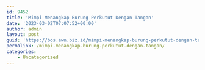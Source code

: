 ```yaml
---
id: 9452
title: 'Mimpi Menangkap Burung Perkutut Dengan Tangan'
date: '2023-03-02T07:07:52+00:00'
author: admin
layout: post
guid: 'https://bos.awn.biz.id/mimpi-menangkap-burung-perkutut-dengan-tangan/'
permalink: /mimpi-menangkap-burung-perkutut-dengan-tangan/
categories:
    - Uncategorized
---
```


